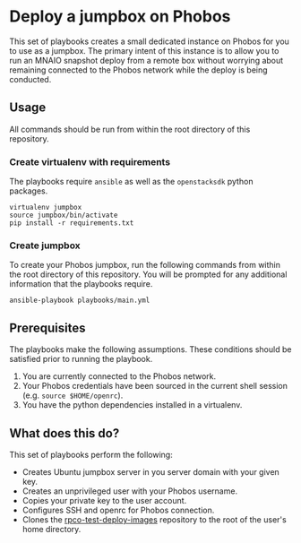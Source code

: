 # Deploy a jumpbox on Phobos
This set of playbooks creates a small dedicated instance on Phobos for you to
use as a jumpbox.  The primary intent of this instance is to allow you to run
an MNAIO snapshot deploy from a remote box without worrying about remaining
connected to the Phobos network while the deploy is being conducted.

## Usage
All commands should be run from within the root directory of this repository.

### Create virtualenv with requirements
The playbooks require `ansible` as well as the `openstacksdk` python packages.

```
virtualenv jumpbox
source jumpbox/bin/activate
pip install -r requirements.txt
```

### Create jumpbox
To create your Phobos jumpbox, run the following commands from within the root
directory of this repository.  You will be prompted for any additional
information that the playbooks require.

```
ansible-playbook playbooks/main.yml
```

## Prerequisites
The playbooks make the following assumptions.  These conditions should be
satisfied prior to running the playbook.

1. You are currently connected to the Phobos network.
2. Your Phobos credentials have been sourced in the current shell session
   (e.g. `source $HOME/openrc`).
3. You have the python dependencies installed in a virtualenv.

## What does this do?
This set of playbooks perform the following:
* Creates Ubuntu jumpbox server in you server domain with your given key.
* Creates an unprivileged user with your Phobos username.
* Copies your private key to the user account.
* Configures SSH and openrc for Phobos connection.
* Clones the
  [rpco-test-deploy-images](https://github.com/rcbops/rpco-test-deploy-images)
  repository to the root of the user's home directory.
